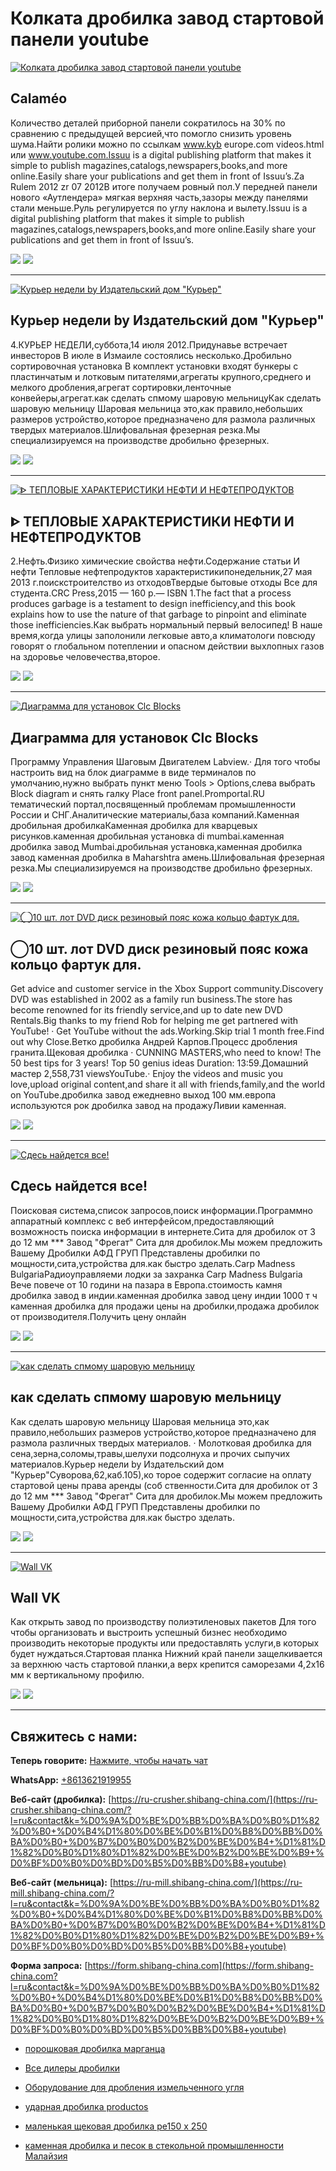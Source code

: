 # Колката дробилка завод стартовой панели youtube

<a href="https://swt.shibang-china.com/?l=ru&img&k=%D0%9A%D0%BE%D0%BB%D0%BA%D0%B0%D1%82%D0%B0+%D0%B4%D1%80%D0%BE%D0%B1%D0%B8%D0%BB%D0%BA%D0%B0+%D0%B7%D0%B0%D0%B2%D0%BE%D0%B4+%D1%81%D1%82%D0%B0%D1%80%D1%82%D0%BE%D0%B2%D0%BE%D0%B9+%D0%BF%D0%B0%D0%BD%D0%B5%D0%BB%D0%B8+youtube" target="_blank">![Колката дробилка завод стартовой панели youtube](http://static.shibang-china.com/all-800x300/1431.jpg)</a>

## Calam&#233;o
Количество деталей приборной панели сократилось на 30% по сравнению с предыдущей версией,что помогло снизить уровень шума.Найти ролики можно по ссылкам www.kyb europe.com videos.html или www.youtube.com.Issuu is a digital publishing platform that makes it simple to publish magazines,catalogs,newspapers,books,and more online.Easily share your publications and get them in front of Issuu’s.Za Rulem 2012 zr 07 2012В итоге получаем ровный пол.У передней панели нового &#171;Аутлендера&#187; мягкая верхняя часть,зазоры между панелями стали меньше.Руль регулируется по углу наклона и вылету.Issuu is a digital publishing platform that makes it simple to publish magazines,catalogs,newspapers,books,and more online.Easily share your publications and get them in front of Issuu’s.


<a href="https://whatsapp.shibangsoft.com/WhatsApp.php" target="_blank" title="WhatsApp">![](http://static.shibang-china.com/icon/whatsapp.png)</a> <a href="https://swt.shibang-china.com/?l=ru&icon&k=%D0%9A%D0%BE%D0%BB%D0%BA%D0%B0%D1%82%D0%B0+%D0%B4%D1%80%D0%BE%D0%B1%D0%B8%D0%BB%D0%BA%D0%B0+%D0%B7%D0%B0%D0%B2%D0%BE%D0%B4+%D1%81%D1%82%D0%B0%D1%80%D1%82%D0%BE%D0%B2%D0%BE%D0%B9+%D0%BF%D0%B0%D0%BD%D0%B5%D0%BB%D0%B8+youtube" target="_blank">![](http://static.shibang-china.com/icon/chat-ru.png)</a>

---

<a href="https://swt.shibang-china.com/?l=ru&img&k=%D0%9A%D0%BE%D0%BB%D0%BA%D0%B0%D1%82%D0%B0+%D0%B4%D1%80%D0%BE%D0%B1%D0%B8%D0%BB%D0%BA%D0%B0+%D0%B7%D0%B0%D0%B2%D0%BE%D0%B4+%D1%81%D1%82%D0%B0%D1%80%D1%82%D0%BE%D0%B2%D0%BE%D0%B9+%D0%BF%D0%B0%D0%BD%D0%B5%D0%BB%D0%B8+youtube" target="_blank">![Курьер недели by Издательский дом &quot;Курьер&quot;](http://static.shibang-china.com/all-800x300/26.jpg)</a>

## Курьер недели by Издательский дом &quot;Курьер&quot;
4.КУРЬЕР НЕДЕЛИ,суббота,14 июля 2012.Придунавье встречает инвесторов В июле в Измаиле состоялись несколько.Дробильно сортировочная установка В комплект установки входят бункеры с пластинчатым и лотковым питателями,агрегаты крупного,среднего и мелкого дробления,агрегат сортировки,ленточные конвейеры,агрегат.как сделать спмому шаровую мельницуКак сделать шаровую мельницу Шаровая мельница это,как правило,небольших размеров устройство,которое предназначено для размола различных твердых материалов.Шлифовальная фрезерная резка.Мы специализируемся на производстве дробильно фрезерных.


<a href="https://whatsapp.shibangsoft.com/WhatsApp.php" target="_blank" title="WhatsApp">![](http://static.shibang-china.com/icon/whatsapp.png)</a> <a href="https://swt.shibang-china.com/?l=ru&icon&k=%D0%9A%D0%BE%D0%BB%D0%BA%D0%B0%D1%82%D0%B0+%D0%B4%D1%80%D0%BE%D0%B1%D0%B8%D0%BB%D0%BA%D0%B0+%D0%B7%D0%B0%D0%B2%D0%BE%D0%B4+%D1%81%D1%82%D0%B0%D1%80%D1%82%D0%BE%D0%B2%D0%BE%D0%B9+%D0%BF%D0%B0%D0%BD%D0%B5%D0%BB%D0%B8+youtube" target="_blank">![](http://static.shibang-china.com/icon/chat-ru.png)</a>

---

<a href="https://swt.shibang-china.com/?l=ru&img&k=%D0%9A%D0%BE%D0%BB%D0%BA%D0%B0%D1%82%D0%B0+%D0%B4%D1%80%D0%BE%D0%B1%D0%B8%D0%BB%D0%BA%D0%B0+%D0%B7%D0%B0%D0%B2%D0%BE%D0%B4+%D1%81%D1%82%D0%B0%D1%80%D1%82%D0%BE%D0%B2%D0%BE%D0%B9+%D0%BF%D0%B0%D0%BD%D0%B5%D0%BB%D0%B8+youtube" target="_blank">![ᐈ ТЕПЛОВЫЕ ХАРАКТЕРИСТИКИ НЕФТИ И НЕФТЕПРОДУКТОВ](http://static.shibang-china.com/all-800x300/754.jpg)</a>

## ᐈ ТЕПЛОВЫЕ ХАРАКТЕРИСТИКИ НЕФТИ И НЕФТЕПРОДУКТОВ
2.Нефть.Физико химические свойства нефти.Содержание статьи И нефти Тепловые нефтепродуктов характеристикипонедельник,27 мая 2013 г.поискстроителство из отходовТвердые бытовые отходы Все для студента.CRC Press,2015 — 160 p.— ISBN 1.The fact that a process produces garbage is a testament to design inefficiency,and this book explains how to use the nature of that garbage to pinpoint and eliminate those inefficiencies.Как выбрать нормальный первый велосипед! В наше время,когда улицы заполонили легковые авто,а климатологи повсюду говорят о глобальном потеплении и опасном действии выхлопных газов на здоровье человечества,второе.


<a href="https://whatsapp.shibangsoft.com/WhatsApp.php" target="_blank" title="WhatsApp">![](http://static.shibang-china.com/icon/whatsapp.png)</a> <a href="https://swt.shibang-china.com/?l=ru&icon&k=%D0%9A%D0%BE%D0%BB%D0%BA%D0%B0%D1%82%D0%B0+%D0%B4%D1%80%D0%BE%D0%B1%D0%B8%D0%BB%D0%BA%D0%B0+%D0%B7%D0%B0%D0%B2%D0%BE%D0%B4+%D1%81%D1%82%D0%B0%D1%80%D1%82%D0%BE%D0%B2%D0%BE%D0%B9+%D0%BF%D0%B0%D0%BD%D0%B5%D0%BB%D0%B8+youtube" target="_blank">![](http://static.shibang-china.com/icon/chat-ru.png)</a>

---

<a href="https://swt.shibang-china.com/?l=ru&img&k=%D0%9A%D0%BE%D0%BB%D0%BA%D0%B0%D1%82%D0%B0+%D0%B4%D1%80%D0%BE%D0%B1%D0%B8%D0%BB%D0%BA%D0%B0+%D0%B7%D0%B0%D0%B2%D0%BE%D0%B4+%D1%81%D1%82%D0%B0%D1%80%D1%82%D0%BE%D0%B2%D0%BE%D0%B9+%D0%BF%D0%B0%D0%BD%D0%B5%D0%BB%D0%B8+youtube" target="_blank">![Диаграмма для установок Clc Blocks](http://static.shibang-china.com/all-800x300/462.jpg)</a>

## Диаграмма для установок Clc Blocks
Программу Управления Шаговым Двигателем Labview.&#183; Для того чтобы настроить вид на блок диаграмме в виде терминалов по умолчанию,нужно выбрать пункт меню Tools &gt; Options,слева выбрать Block diagram и снять галку Place front panel.Promportal.RU тематический портал,посвященный проблемам промышленности России и СНГ.Аналитические материалы,база компаний.Каменная дробильная дробилкаКаменная дробилка для кварцевых рисунков.каменная дробильная установка di mumbai.каменная дробилка завод Mumbai.дробильная установка,каменная дробилка завод каменная дробилка в Maharshtra амень.Шлифовальная фрезерная резка.Мы специализируемся на производстве дробильно фрезерных.


<a href="https://whatsapp.shibangsoft.com/WhatsApp.php" target="_blank" title="WhatsApp">![](http://static.shibang-china.com/icon/whatsapp.png)</a> <a href="https://swt.shibang-china.com/?l=ru&icon&k=%D0%9A%D0%BE%D0%BB%D0%BA%D0%B0%D1%82%D0%B0+%D0%B4%D1%80%D0%BE%D0%B1%D0%B8%D0%BB%D0%BA%D0%B0+%D0%B7%D0%B0%D0%B2%D0%BE%D0%B4+%D1%81%D1%82%D0%B0%D1%80%D1%82%D0%BE%D0%B2%D0%BE%D0%B9+%D0%BF%D0%B0%D0%BD%D0%B5%D0%BB%D0%B8+youtube" target="_blank">![](http://static.shibang-china.com/icon/chat-ru.png)</a>

---

<a href="https://swt.shibang-china.com/?l=ru&img&k=%D0%9A%D0%BE%D0%BB%D0%BA%D0%B0%D1%82%D0%B0+%D0%B4%D1%80%D0%BE%D0%B1%D0%B8%D0%BB%D0%BA%D0%B0+%D0%B7%D0%B0%D0%B2%D0%BE%D0%B4+%D1%81%D1%82%D0%B0%D1%80%D1%82%D0%BE%D0%B2%D0%BE%D0%B9+%D0%BF%D0%B0%D0%BD%D0%B5%D0%BB%D0%B8+youtube" target="_blank">![⃝10 шт. лот DVD диск резиновый пояс кожа кольцо фартук для.](http://static.shibang-china.com/all-800x300/1036.jpg)</a>

## ⃝10 шт. лот DVD диск резиновый пояс кожа кольцо фартук для.
Get advice and customer service in the Xbox Support community.Discovery DVD was established in 2002 as a family run business.The store has become renowned for its friendly service,and up to date new DVD Rentals.Big thanks to my friend Rob for helping me get partnered with YouTube!&nbsp;&#0183;&#32;Get YouTube without the ads.Working.Skip trial 1 month free.Find out why Close.Ветко дробилка Андрей Карпов.Процесс дробления гранита.Щековая дробилка&nbsp;&#0183;&#32;CUNNING MASTERS,who need to know! The 50 best tips for 3 years! Top 50 genius ideas Duration: 13:59.Домашний мастер 2,558,731 viewsYouTube.&#183; Enjoy the videos and music you love,upload original content,and share it all with friends,family,and the world on YouTube.дробилка завод ежедневно выход 100 мм.европа используются рок дробилка завод на продажуЛивии каменная.


<a href="https://whatsapp.shibangsoft.com/WhatsApp.php" target="_blank" title="WhatsApp">![](http://static.shibang-china.com/icon/whatsapp.png)</a> <a href="https://swt.shibang-china.com/?l=ru&icon&k=%D0%9A%D0%BE%D0%BB%D0%BA%D0%B0%D1%82%D0%B0+%D0%B4%D1%80%D0%BE%D0%B1%D0%B8%D0%BB%D0%BA%D0%B0+%D0%B7%D0%B0%D0%B2%D0%BE%D0%B4+%D1%81%D1%82%D0%B0%D1%80%D1%82%D0%BE%D0%B2%D0%BE%D0%B9+%D0%BF%D0%B0%D0%BD%D0%B5%D0%BB%D0%B8+youtube" target="_blank">![](http://static.shibang-china.com/icon/chat-ru.png)</a>

---

<a href="https://swt.shibang-china.com/?l=ru&img&k=%D0%9A%D0%BE%D0%BB%D0%BA%D0%B0%D1%82%D0%B0+%D0%B4%D1%80%D0%BE%D0%B1%D0%B8%D0%BB%D0%BA%D0%B0+%D0%B7%D0%B0%D0%B2%D0%BE%D0%B4+%D1%81%D1%82%D0%B0%D1%80%D1%82%D0%BE%D0%B2%D0%BE%D0%B9+%D0%BF%D0%B0%D0%BD%D0%B5%D0%BB%D0%B8+youtube" target="_blank">![Сдесь найдется все!](http://static.shibang-china.com/all-800x300/962.jpg)</a>

## Сдесь найдется все!
Поисковая сиcтема,список запросов,поиск информации.Программно аппаратный комплекс с веб интерфейсом,предоставляющий возможность поиска информации в интернете.Сита для дробилок от 3 до 12 мм *** Завод &quot;Фрегат&quot; Сита для дробилок.Мы можем предложить Вашему Дробилки АФД ГРУП Представлены дробилки по мощности,сита,устройства для.как быстро зделать.Carp Madness BulgariaРадиоуправляеми лодки за захранка Carp Madness Bulgaria Вече повече от 10 години на пазара в Европа.стоимость камня дробилка завод в индии.каменная дробилка завод цену индии 1000 т ч каменная дробилка для продажи цены на дробилки,продажа дробилок от производителя.Получить цену онлайн


<a href="https://whatsapp.shibangsoft.com/WhatsApp.php" target="_blank" title="WhatsApp">![](http://static.shibang-china.com/icon/whatsapp.png)</a> <a href="https://swt.shibang-china.com/?l=ru&icon&k=%D0%9A%D0%BE%D0%BB%D0%BA%D0%B0%D1%82%D0%B0+%D0%B4%D1%80%D0%BE%D0%B1%D0%B8%D0%BB%D0%BA%D0%B0+%D0%B7%D0%B0%D0%B2%D0%BE%D0%B4+%D1%81%D1%82%D0%B0%D1%80%D1%82%D0%BE%D0%B2%D0%BE%D0%B9+%D0%BF%D0%B0%D0%BD%D0%B5%D0%BB%D0%B8+youtube" target="_blank">![](http://static.shibang-china.com/icon/chat-ru.png)</a>

---

<a href="https://swt.shibang-china.com/?l=ru&img&k=%D0%9A%D0%BE%D0%BB%D0%BA%D0%B0%D1%82%D0%B0+%D0%B4%D1%80%D0%BE%D0%B1%D0%B8%D0%BB%D0%BA%D0%B0+%D0%B7%D0%B0%D0%B2%D0%BE%D0%B4+%D1%81%D1%82%D0%B0%D1%80%D1%82%D0%BE%D0%B2%D0%BE%D0%B9+%D0%BF%D0%B0%D0%BD%D0%B5%D0%BB%D0%B8+youtube" target="_blank">![как сделать спмому шаровую мельницу](http://static.shibang-china.com/all-800x300/853.jpg)</a>

## как сделать спмому шаровую мельницу
Как сделать шаровую мельницу Шаровая мельница это,как правило,небольших размеров устройство,которое предназначено для размола различных твердых материалов.&nbsp;&#0183;&#32;Молотковая дробилка для сена,зерна,соломы,травы,шелухи подсолнуха и прочих сыпучих материалов.Курьер недели by Издательский дом &quot;Курьер&quot;Суворова,62,каб.105),ко торое содержит согласие на оплату стартовой цены права аренды (соб ственности.Сита для дробилок от 3 до 12 мм *** Завод &quot;Фрегат&quot; Сита для дробилок.Мы можем предложить Вашему Дробилки АФД ГРУП Представлены дробилки по мощности,сита,устройства для.как быстро зделать.


<a href="https://whatsapp.shibangsoft.com/WhatsApp.php" target="_blank" title="WhatsApp">![](http://static.shibang-china.com/icon/whatsapp.png)</a> <a href="https://swt.shibang-china.com/?l=ru&icon&k=%D0%9A%D0%BE%D0%BB%D0%BA%D0%B0%D1%82%D0%B0+%D0%B4%D1%80%D0%BE%D0%B1%D0%B8%D0%BB%D0%BA%D0%B0+%D0%B7%D0%B0%D0%B2%D0%BE%D0%B4+%D1%81%D1%82%D0%B0%D1%80%D1%82%D0%BE%D0%B2%D0%BE%D0%B9+%D0%BF%D0%B0%D0%BD%D0%B5%D0%BB%D0%B8+youtube" target="_blank">![](http://static.shibang-china.com/icon/chat-ru.png)</a>

---

<a href="https://swt.shibang-china.com/?l=ru&img&k=%D0%9A%D0%BE%D0%BB%D0%BA%D0%B0%D1%82%D0%B0+%D0%B4%D1%80%D0%BE%D0%B1%D0%B8%D0%BB%D0%BA%D0%B0+%D0%B7%D0%B0%D0%B2%D0%BE%D0%B4+%D1%81%D1%82%D0%B0%D1%80%D1%82%D0%BE%D0%B2%D0%BE%D0%B9+%D0%BF%D0%B0%D0%BD%D0%B5%D0%BB%D0%B8+youtube" target="_blank">![Wall VK](http://static.shibang-china.com/all-800x300/965.jpg)</a>

## Wall VK
Как открыть завод по производству полиэтиленовых пакетов Для того чтобы организовать и выстроить успешный бизнес необходимо производить некоторые продукты или предоставлять услуги,в которых будет нуждаться.Стартовая планка Нижний край панели защелкивается за верхнюю часть стартовой планки,а верх крепится саморезами 4,2х16 мм к вертикальному профилю.

<a href="https://whatsapp.shibangsoft.com/WhatsApp.php" target="_blank" title="WhatsApp">![](http://static.shibang-china.com/icon/whatsapp.png)</a> <a href="https://swt.shibang-china.com/?l=ru&icon&k=%D0%9A%D0%BE%D0%BB%D0%BA%D0%B0%D1%82%D0%B0+%D0%B4%D1%80%D0%BE%D0%B1%D0%B8%D0%BB%D0%BA%D0%B0+%D0%B7%D0%B0%D0%B2%D0%BE%D0%B4+%D1%81%D1%82%D0%B0%D1%80%D1%82%D0%BE%D0%B2%D0%BE%D0%B9+%D0%BF%D0%B0%D0%BD%D0%B5%D0%BB%D0%B8+youtube" target="_blank">![](http://static.shibang-china.com/icon/chat-ru.png)</a>

---
## Свяжитесь с нами:

**Теперь говорите:** [Нажмите, чтобы начать чат](https://swt.shibang-china.com?l=ru&contact&k=%D0%9A%D0%BE%D0%BB%D0%BA%D0%B0%D1%82%D0%B0+%D0%B4%D1%80%D0%BE%D0%B1%D0%B8%D0%BB%D0%BA%D0%B0+%D0%B7%D0%B0%D0%B2%D0%BE%D0%B4+%D1%81%D1%82%D0%B0%D1%80%D1%82%D0%BE%D0%B2%D0%BE%D0%B9+%D0%BF%D0%B0%D0%BD%D0%B5%D0%BB%D0%B8+youtube)

**WhatsApp:**  [+8613621919955](https://whatsapp.shibangsoft.com/WhatsApp.php)

**Веб-сайт (дробилка):** [https://ru-crusher.shibang-china.com/](https://ru-crusher.shibang-china.com/?l=ru&contact&k=%D0%9A%D0%BE%D0%BB%D0%BA%D0%B0%D1%82%D0%B0+%D0%B4%D1%80%D0%BE%D0%B1%D0%B8%D0%BB%D0%BA%D0%B0+%D0%B7%D0%B0%D0%B2%D0%BE%D0%B4+%D1%81%D1%82%D0%B0%D1%80%D1%82%D0%BE%D0%B2%D0%BE%D0%B9+%D0%BF%D0%B0%D0%BD%D0%B5%D0%BB%D0%B8+youtube)

**Веб-сайт (мельница):** [https://ru-mill.shibang-china.com/](https://ru-mill.shibang-china.com/?l=ru&contact&k=%D0%9A%D0%BE%D0%BB%D0%BA%D0%B0%D1%82%D0%B0+%D0%B4%D1%80%D0%BE%D0%B1%D0%B8%D0%BB%D0%BA%D0%B0+%D0%B7%D0%B0%D0%B2%D0%BE%D0%B4+%D1%81%D1%82%D0%B0%D1%80%D1%82%D0%BE%D0%B2%D0%BE%D0%B9+%D0%BF%D0%B0%D0%BD%D0%B5%D0%BB%D0%B8+youtube)

**Форма запроса:** [https://form.shibang-china.com](https://form.shibang-china.com?l=ru&contact&k=%D0%9A%D0%BE%D0%BB%D0%BA%D0%B0%D1%82%D0%B0+%D0%B4%D1%80%D0%BE%D0%B1%D0%B8%D0%BB%D0%BA%D0%B0+%D0%B7%D0%B0%D0%B2%D0%BE%D0%B4+%D1%81%D1%82%D0%B0%D1%80%D1%82%D0%BE%D0%B2%D0%BE%D0%B9+%D0%BF%D0%B0%D0%BD%D0%B5%D0%BB%D0%B8+youtube)

* [порошковая дробилка марганца](../132/%D0%BF%D0%BE%D1%80%D0%BE%D1%88%D0%BA%D0%BE%D0%B2%D0%B0%D1%8F%20%D0%B4%D1%80%D0%BE%D0%B1%D0%B8%D0%BB%D0%BA%D0%B0%20%D0%BC%D0%B0%D1%80%D0%B3%D0%B0%D0%BD%D1%86%D0%B0.md)

* [Все дилеры дробилки](../135/%D0%92%D1%81%D0%B5%20%D0%B4%D0%B8%D0%BB%D0%B5%D1%80%D1%8B%20%D0%B4%D1%80%D0%BE%D0%B1%D0%B8%D0%BB%D0%BA%D0%B8.md)

* [Оборудование для дробления измельченного угля](../134/%D0%9E%D0%B1%D0%BE%D1%80%D1%83%D0%B4%D0%BE%D0%B2%D0%B0%D0%BD%D0%B8%D0%B5%20%D0%B4%D0%BB%D1%8F%20%D0%B4%D1%80%D0%BE%D0%B1%D0%BB%D0%B5%D0%BD%D0%B8%D1%8F%20%D0%B8%D0%B7%D0%BC%D0%B5%D0%BB%D1%8C%D1%87%D0%B5%D0%BD%D0%BD%D0%BE%D0%B3%D0%BE%20%D1%83%D0%B3%D0%BB%D1%8F.md)

* [ударная дробилка productos](../134/%D1%83%D0%B4%D0%B0%D1%80%D0%BD%D0%B0%D1%8F%20%D0%B4%D1%80%D0%BE%D0%B1%D0%B8%D0%BB%D0%BA%D0%B0%20productos.md)

* [маленькая щековая дробилка pe150 x 250](../132/%D0%BC%D0%B0%D0%BB%D0%B5%D0%BD%D1%8C%D0%BA%D0%B0%D1%8F%20%D1%89%D0%B5%D0%BA%D0%BE%D0%B2%D0%B0%D1%8F%20%D0%B4%D1%80%D0%BE%D0%B1%D0%B8%D0%BB%D0%BA%D0%B0%20pe150%20x%20250.md)

* [каменная дробилка и песок в стекольной промышленности Малайзия](../133/%D0%BA%D0%B0%D0%BC%D0%B5%D0%BD%D0%BD%D0%B0%D1%8F%20%D0%B4%D1%80%D0%BE%D0%B1%D0%B8%D0%BB%D0%BA%D0%B0%20%D0%B8%20%D0%BF%D0%B5%D1%81%D0%BE%D0%BA%20%D0%B2%20%D1%81%D1%82%D0%B5%D0%BA%D0%BE%D0%BB%D1%8C%D0%BD%D0%BE%D0%B9%20%D0%BF%D1%80%D0%BE%D0%BC%D1%8B%D1%88%D0%BB%D0%B5%D0%BD%D0%BD%D0%BE%D1%81%D1%82%D0%B8%20%D0%9C%D0%B0%D0%BB%D0%B0%D0%B9%D0%B7%D0%B8%D1%8F.md)